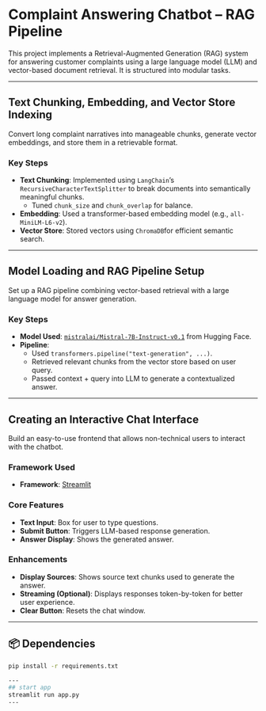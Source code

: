 # Complaint Answering Chatbot – RAG Pipeline

This project implements a Retrieval-Augmented Generation (RAG) system for answering customer complaints using a large language model (LLM) and vector-based document retrieval. It is structured into modular tasks.

---

## Text Chunking, Embedding, and Vector Store Indexing


Convert long complaint narratives into manageable chunks, generate vector embeddings, and store them in a retrievable format.

### Key Steps
- **Text Chunking**: Implemented using `LangChain`’s `RecursiveCharacterTextSplitter` to break documents into semantically meaningful chunks.
  - Tuned `chunk_size` and `chunk_overlap` for balance.
- **Embedding**: Used a transformer-based embedding model (e.g., `all-MiniLM-L6-v2`).
- **Vector Store**: Stored vectors using `ChromaDB`for efficient semantic search.

---

## Model Loading and RAG Pipeline Setup


Set up a RAG pipeline combining vector-based retrieval with a large language model for answer generation.

### Key Steps
- **Model Used**: [`mistralai/Mistral-7B-Instruct-v0.1`](https://huggingface.co/mistralai/Mistral-7B-Instruct-v0.1) from Hugging Face.
- **Pipeline**:
  - Used `transformers.pipeline("text-generation", ...)`.
  - Retrieved relevant chunks from the vector store based on user query.
  - Passed context + query into LLM to generate a contextualized answer.



---

## Creating an Interactive Chat Interface

Build an easy-to-use frontend that allows non-technical users to interact with the chatbot.

###  Framework Used
- **Framework**: [Streamlit](https://streamlit.io/)

### Core Features
- **Text Input**: Box for user to type questions.
- **Submit Button**: Triggers LLM-based response generation.
- **Answer Display**: Shows the generated answer.

### Enhancements
- **Display Sources**: Shows source text chunks used to generate the answer.
- **Streaming (Optional)**: Displays responses token-by-token for better user experience.
- **Clear Button**: Resets the chat window.

---

## 📦 Dependencies

```bash
pip install -r requirements.txt

---
## start app
streamlit run app.py
---

